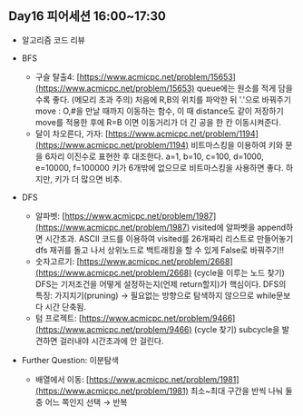 ## Day16 피어세션 16:00~17:30

- 알고리즘 코드 리뷰
- BFS
    - 구슬 탈출4: [https://www.acmicpc.net/problem/15653](https://www.acmicpc.net/problem/15653)
    queue에는 원소를 적게 담을수록 좋다. (메모리 초과 주의)
    처음에 R,B의 위치를 파악한 뒤 '.'으로 바꿔주기
    move : O,#을 만날 때까지 이동하는 함수, 이 때 distance도 같이 저장하기
    move를 적용한 후에 R=B 이면 이동거리가 더 긴 공을 한 칸 이동시켜준다.
    - 달이 차오른다, 가자: [https://www.acmicpc.net/problem/1194](https://www.acmicpc.net/problem/1194)
    비트마스킹을 이용하여 키와 문을 6자리 이진수로 표현한 후 대조한다.
    a=1, b=10, c=100, d=1000, e=10000, f=100000
    키가 6개밖에 없으므로 비트마스킹을 사용하면 좋다. 하지만, 키가 더 많으면 비추.

- DFS
    - 알파벳: [https://www.acmicpc.net/problem/1987](https://www.acmicpc.net/problem/1987)
    visited에 알파벳을 append하면 시간초과.
    ASCII 코드를 이용하여 visited를 26개짜리 리스트로 만들어놓기
    dfs 재귀를 돌고 나서 상위노드로 백트래킹을 할 수 있게 False로 바꿔주기!!
    - 숫자고르기: [https://www.acmicpc.net/problem/2668](https://www.acmicpc.net/problem/2668) (cycle을 이루는 노드 찾기)
    DFS는 기저조건을 어떻게 설정하는지(언제 return할지)가 핵심이다.
    DFS의 특징: 가지치기(pruning) → 필요없는 방향으로 탐색하지 않으므로 while문보다 시간 단축됨.
    - 텀 프로젝트: [https://www.acmicpc.net/problem/9466](https://www.acmicpc.net/problem/9466) (cycle 찾기)
    subcycle을 발견하면 걸러내야 시간초과에 안 걸린다.

- Further Question: 이분탐색
    - 배열에서 이동: [https://www.acmicpc.net/problem/1981](https://www.acmicpc.net/problem/1981)
    최소~최대 구간을 반씩 나눠 둘 중 어느 쪽인지 선택 → 반복
